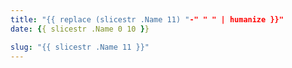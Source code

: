 ```yaml
---
title: "{{ replace (slicestr .Name 11) "-" " " | humanize }}"
date: {{ slicestr .Name 0 10 }}

slug: "{{ slicestr .Name 11 }}"
---
```



